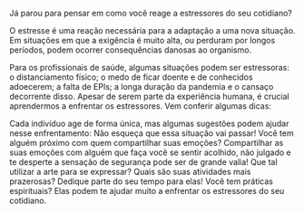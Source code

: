 Já parou para pensar em como você reage a estressores do seu cotidiano?

O estresse é uma reação necessária para a adaptação a uma nova situação. Em situações em que a exigência é muito alta, ou perduram por longos períodos, podem ocorrer consequências danosas ao organismo.

Para os profissionais de saúde, algumas situações podem ser estressoras: o distanciamento físico; o medo de ficar doente e de conhecidos adoecerem; a falta de EPIs; a longa duração da pandemia e o cansaço decorrente disso. Apesar de serem parte da experiência humana, é crucial aprendermos a enfrentar os estressores. Vem conferir algumas dicas:


Cada indivíduo age de forma única, mas algumas sugestões podem ajudar nesse enfrentamento:
Não esqueça que essa situação vai passar!
Você tem alguém próximo com quem compartilhar suas emoções?
Compartilhar as suas emoções com alguém que faça você se sentir acolhido, não julgado e te desperte a sensação de segurança pode ser de grande valia!
Que tal utilizar a arte para se expressar?
Quais são suas atividades mais prazerosas? Dedique parte do seu tempo para elas!
Você tem práticas espirituais? Elas podem te ajudar muito a enfrentar os estressores do seu cotidiano.
